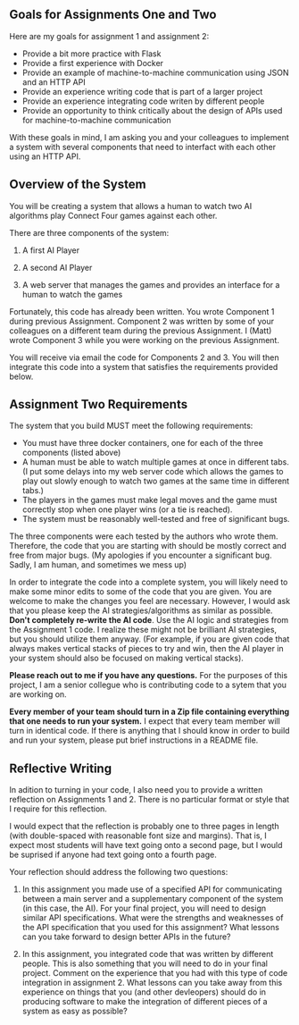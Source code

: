 ## Goals for Assignments One and Two

Here are my goals for assignment 1 and assignment 2:

- Provide a bit more practice with Flask
- Provide a first experience with Docker
- Provide an example of machine-to-machine communication using JSON and an HTTP API
- Provide an experience writing code that is part of a larger project
- Provide an experience integrating code writen by different people
- Provide an opportunity to think critically about the design of APIs used for machine-to-machine communication

With these goals in mind, I am asking you and your colleagues to implement a system with several components that need to interfact with each other using an HTTP API.

## Overview of the System

You will be creating a system that allows a human to watch two AI algorithms play Connect Four games against each other.

There are three components of the system:

1. A first AI Player
   
2. A second AI Player
   
3. A web server that manages the games and provides an interface for a human to watch the games

Fortunately, this code has already been written. You wrote Component 1 during previous Assignment. Component 2 was written by some of your colleagues on a different team during the previous Assignment. I (Matt) wrote Component 3 while you were working on the previous Assignment.

You will receive via email the code for Components 2 and 3. You will then integrate this code into a system that satisfies the requirements provided below.

## Assignment Two Requirements

The system that you build MUST meet the following requirements:

- You must have three docker containers, one for each of the three components (listed above)
- A human must be able to watch multiple games at once in different tabs. (I put some delays into my web server code which allows the games to play out slowly enough to watch two games at the same time in different tabs.)
- The players in the games must make legal moves and the game must correctly stop when one player wins (or a tie is reached).
- The system must be reasonably well-tested and free of significant bugs.

The three components were each tested by the authors who wrote them.
Therefore, the code that you are starting with should be mostly correct and free from major bugs. 
(My apologies if you encounter a significant bug. Sadly, I am human, and sometimes we mess up)

In order to integrate the code into a complete system, you will likely need to make some minor edits to some of the code that you are given. 
You are welcome to make the changes you feel are necessary. 
However, I would ask that you please keep the AI strategies/algorithms as similar as possible. 
**Don't completely re-write the AI code**. Use the AI logic and strategies from the Assignment 1 code. I realize these might not be brilliant AI strategies, but you should utilize them anyway. (For example, if you are given code that always makes vertical stacks of pieces to try and win, then the AI player in your system should also be focused on making vertical stacks). 

**Please reach out to me if you have any questions.** 
For the purposes of this project, I am a senior collegue who is contributing code to a sytem that you are working on.

**Every member of your team should turn in a Zip file containing everything that one needs to run your system.** 
I expect that every team member will turn in identical code. 
If there is anything that I should know in order to build and run your system, please put brief instructions in a README file. 

## Reflective Writing

In adition to turning in your code, I also need you to provide a written reflection on Assignments 1 and 2. 
There is no particular format or style that I require for this reflection. 

I would expect that the reflection is probably one to three pages in length (with double-spaced with reasonable font size and margins). 
That is, I expect most students will have text going onto a second page, but I would be suprised if anyone had text going onto a fourth page.

Your reflection should address the following two questions:

1. In this assignment you made use of a specified API for communicating between a main server and a supplementary component of the system (in this case, the AI).
For your final project, you will need to design similar API specifications.
What were the strengths and weaknesses of the API specification that you used for this assignment?
What lessons can you take forward to design better APIs in the future?

2. In this assignment, you integrated code that was written by different people. 
This is also something that you will need to do in your final project. 
Comment on the experience that you had with this type of code integration in assignment 2.
What lessons can you take away from this experience on things that you (and other devleopers) should do in producing software to make the integration of different pieces of a system as easy as possible?

